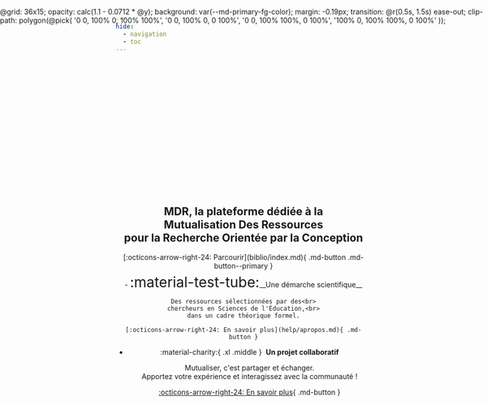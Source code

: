```yaml
---
hide:
  - navigation
  - toc
---
```


<script src="https://esm.sh/css-doodle/css-doodle.min.js?raw"></script>
<style>
  @media screen and (max-width: 76.234375em) {
    css-doodle, #art-txt-svg {
    top: 48px !important;
   }
   .welcome-cards {  
    top: -22px !important;
   }
   .grid.cards {
    grid-template-columns: repeat(auto-fit,minmax(min(100%,1rem),351.8px)) !important;
   }
  }
  .md-main {
    background-repeat: no-repeat !important;
    background-size: 100% 100% !important;
    background-position: 50% 41.22vw !important;
  }
  .md-content__button {
    display: none;
  }
  .md-tabs {
    box-shadow: none !important;
  }
  .doodle-container {
    width: 100%;
    height: 29.6vw !important; /*28.29vw*/
    border: 0px solid green;
    left: 0 !important;
  }
  css-doodle {
    position: absolute;
    width: 100%;
    height: 41.22vw; /*44.58%*/
    left: 0;
    top: 4rem;
    margin-top: 0;
  }
  #art-txt-svg {
  position: absolute;
  width: 100%;
  height: 41.22vw;
  left: 0;
  top: 4rem;
  border: 0px solid red;
  z-index: 0;
  overflow: hidden;
  mix-blend-mode: saturation;
  }
  .welcome-card {  
    position: relative;
    text-align: center;
    z-index: 1;
  }
  .welcome-card h2 {
    margin-top: 0;
    text-decoration: none;
    font-weight: bold;
    user-select: none;
    font-size: 1.52em !important;
    letter-spacing: 0 !important;
  }
  .welcome-card .md-button {
    margin-top: 0.35rem !important;
  }
  .grid.cards {
    justify-content: center !important;
    text-align: center !important;
    grid-template-columns: repeat(auto-fit,minmax(min(100%,16rem),373.8px));
  }
</style>

<div class="doodle-container">
  <css-doodle click-to-update>
    @grid: 36x15;
    opacity: calc(1.1 - 0.0712 * @y);
    background: var(--md-primary-fg-color);
    margin: -0.19px;
    transition: @r(0.5s, 1.5s) ease-out;
    clip-path: polygon(@pick(
    '0 0, 100% 0, 100% 100%',
    '0 0, 100% 0, 0 100%',
    '0 0, 100% 100%, 0 100%',
    '100% 0, 100% 100%, 0 100%'
    ));
  </css-doodle>

<svg id="art-txt-svg" width="100%" height="100%" viewBox="0 0 360 150" fill="none" xmlns="http://www.w3.org/2000/svg">
<path d="M40 10V110H60V50L80 70L100 50V110H120V10L80 50L40 10Z" fill="var(--md-default-bg-color)"/>
<path fill-rule="evenodd" clip-rule="evenodd" d="M140 110V10H200L220 30V90L200 110H140ZM160 30V90H190L200 80V40L190 30H160Z" fill="var(--md-default-bg-color)"/>
<path fill-rule="evenodd" clip-rule="evenodd" d="M240 10V110H260V70H280L300 110H320L300 70L320 50V30L300 10H240ZM260 30V50H290L300 40L290 30H260Z" fill="var(--md-default-bg-color)"/>
</svg>

</div>

<div class="welcome-card" markdown>
<h2>MDR, la plateforme dédiée à la Mutualisation&nbsp;Des&nbsp;Ressources<br>pour la Recherche Orientée par la Conception</h2>
[:octicons-arrow-right-24: Parcourir](biblio/index.md){ .md-button .md-button--primary }
</div>

<div class="grid cards" style="padding-top:0.4rem" markdown>
-   <span class="twemoji middle" style="font-size:2em">:material-test-tube:</span>__Une démarche scientifique__

    Des ressources sélectionnées par des<br>
    chercheurs en Sciences de l'Éducation,<br>
    dans un cadre théorique formel.

    [:octicons-arrow-right-24: En savoir plus](help/apropos.md){ .md-button }

-   :material-charity:{ .xl .middle }&nbsp; __Un projet collaboratif__

    Mutualiser, c'est partager et échanger.<br>
    Apportez votre expérience et interagissez avec la communauté !
    
    [:octicons-arrow-right-24: En savoir plus](help/index.md){ .md-button }

</div>

# <!-- "# " à conserver pour éviter le titre "Accueil" par défaut -->

<script>
  ///// script pour l'animation d'accueil /////
  function update () {
    document.querySelectorAll('css-doodle').forEach(function (o) {
      o.update();
    });
  }
  window.addEventListener('load', function() {
    //update();
    setTimeout(update, 5000);
  });
  var interval = setInterval(update, 15000)
  document.addEventListener('click', function() {
  // clearInterval(interval)
  update()
  // interval = setInterval(update, 30000)
  })
</script>